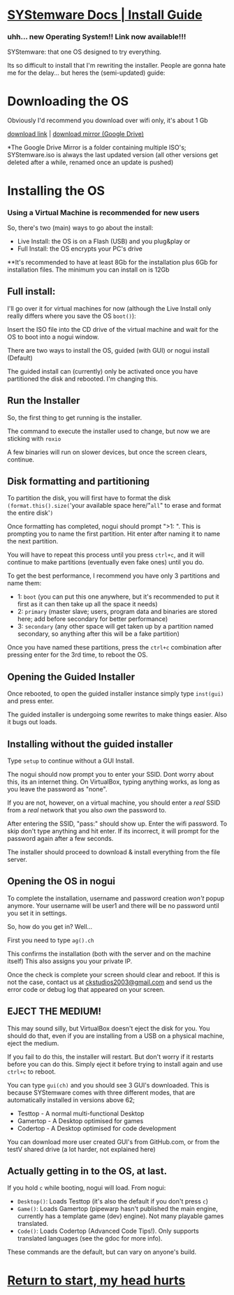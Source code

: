 # [SYStemware Docs | Install Guide](https://jodri-code.github.io/sysl-docs/)


### uhh... new Operating System!! Link now available!!!

SYStemware: that one OS designed to try everything.

Its so difficult to install that I'm rewriting the installer. People are gonna hate me for the delay... but heres the (semi-updated) guide:

# Downloading the OS
Obviously I'd recommend you download over wifi only, it's about 1 Gb

[download link](http://systemware.ga/download-latest/) | [download mirror (Google Drive)](https://drive.google.com/drive/folders/1cTcVfbwneRS8MPR9nBEi1dHLd1_q-_G_?usp=sharing)

*The Google Drive Mirror is a folder containing multiple ISO's; SYStemware.iso is always the last updated version (all other versions get deleted after a while, renamed once an update is pushed)

# Installing the OS
### Using a Virtual Machine is recommended for new users
So, there's two (main) ways to go about the install:

* Live Install: the OS is on a Flash (USB) and you plug&play
or
* Full Install: the OS encrypts your PC's drive

**It's recommended to have at least 8Gb for the installation plus 6Gb for installation files. The minimum you can install on is 12Gb

## Full install:
I'll go over it for virtual machines for now (although the Live Install only really differs where you save the OS `boot()`):

Insert the ISO file into the CD drive of the virtual machine and wait for the OS to boot into a nogui window.

There are two ways to install the OS, guided (with GUI) or nogui install (Default)

The guided install can (currently) only be activated once you have partitioned the disk and rebooted. I'm changing this.

## Run the Installer
So, the first thing to get running is the installer.

The command to execute the installer used to change, but now we are sticking with `roxio`

A few binaries will run on slower devices, but once the screen clears, continue.

## Disk formatting and partitioning
To partition the disk, you will first have to format the disk `(format.this().size(`'your available space here/"`all`" to erase and format the entire disk'`)`

Once formatting has completed, nogui should prompt ">1: ". This is prompting you to name the first partition. Hit enter after naming it to name the next partition.

You will have to repeat this process until you press `ctrl+c`, and it will continue to make partitions (eventually even fake ones) until you do.

To get the best performance, I recommend you have only 3 partitions and name them:

* 1: `boot` (you can put this one anywhere, but it's recommended to put it first as it can then take up all the space it needs)
* 2: `primary` (master slave; users, program data and binaries are stored here; add before secondary for better performance)
* 3: `secondary` (any other space will get taken up by a partition named secondary, so anything after this will be a fake partition)

Once you have named these partitions, press the `ctrl+c` combination after pressing enter for the 3rd time, to reboot the OS.

## Opening the Guided Installer
Once rebooted, to open the guided installer instance simply type `inst(gui)` and press enter.

The guided installer is undergoing some rewrites to make things easier. Also it bugs out loads.

## Installing without the guided installer
Type `setup` to continue without a GUI Install.

The nogui should now prompt you to enter your SSID. Dont worry about this, its an internet thing. On VirtualBox, typing anything works, as long as you leave the password as "none".

If you are not, however, on a virtual machine, you should enter a _real_ SSID from a _real_ network that you also _own_ the password to.

After entering the SSID, "pass:" should show up. Enter the wifi password. To skip don't type anything and hit enter. If its incorrect, it will prompt for the password again after a few seconds.

The installer should proceed to download & install everything from the file server.

## Opening the OS in nogui
To complete the installation, username and password creation _won't_ popup anymore. Your username will be user1 and there will be no password until you set it in settings.

So, how do you get in? Well...

First you need to type `ag().ch`

This confirms the installation (both with the server and on the machine itself)
This also assigns you your private IP.

Once the check is complete your screen should clear and reboot. If this is not the case, contact us at [ckstudios2003@gmail.com](mailto:ckstudios2003@gmail.com) and send us the error code or debug log that appeared on your screen.

## EJECT THE MEDIUM!
This may sound silly, but VirtualBox doesn't eject the disk for you. You should do that, even if you are installing from a USB on a physical machine, eject the medium.

If you fail to do this, the installer will restart. But don't worry if it restarts before you can do this. Simply eject it before trying to install again and use `ctrl+c` to reboot.


You can type `gui(ch)` and you should see 3 GUI's downloaded. This is because SYStemware comes with three different modes, that are automatically installed in versions above 62;
* Testtop - A normal multi-functional Desktop
* Gamertop - A Desktop optimised for games
* Codertop - A Desktop optimised for code development

You can download more user created GUI's from GitHub.com, or from the testV shared drive (a lot harder, not explained here)

## Actually getting in to the OS, at last.
If you hold `c` while booting, nogui will load.
From nogui:

* `Desktop()`:
Loads Testtop (it's also the default if you don't press `c`)
* `Game()`:
Loads Gamertop (pipewarp hasn't published the main engine, currently has a template game (dev) engine). Not many playable games translated.
* `Code()`:
Loads Codertop (Advanced Code Tips!). Only supports translated languages (see the gdoc for more info).

These commands are the default, but can vary on anyone's build.

# [Return to start, my head hurts](https://jodri-code.github.io/sysl-docs/)
